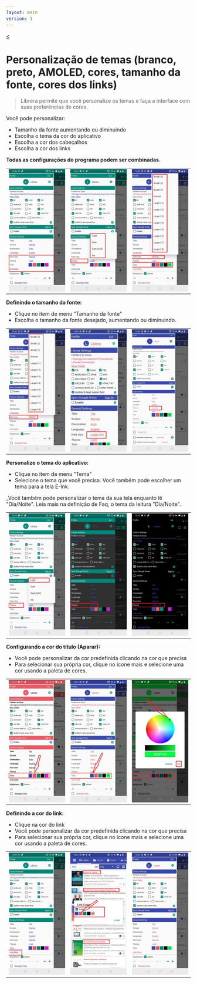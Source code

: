 ```yaml
---
layout: main
version: 1
---
```

[<](/wiki/faq/pt)

# Personalização de temas (branco, preto, AMOLED, cores, tamanho da fonte, cores dos links)


> Librera permite que você personalize os temas e faça a interface com suas preferências de cores.

Você pode personalizar:

* Tamanho da fonte aumentando ou diminuindo
* Escolha o tema da cor do aplicativo
* Escolha a cor dos cabeçalhos
* Escolha a cor dos links

**Todas as configurações do programa podem ser combinadas.**


||||
|-|-|-|
|![](1.jpg)|![](2.jpg)|![](3.jpg)|


**Definindo o tamanho da fonte:**

* Clique no item de menu &quot;Tamanho da fonte&quot;
* Escolha o tamanho da fonte desejado, aumentando ou diminuindo.

||||
|-|-|-|
|![](34.jpg)|![](32.jpg)|![](33.jpg)|


**Personalize o tema do aplicativo:**

* Clique no item de menu &quot;Tema&quot;
* Selecione o tema que você precisa. Você também pode escolher um tema para a tela E-Ink.

_Você também pode personalizar o tema da sua tela enquanto lê &quot;Dia/Noite&quot;. Leia mais na definição de Faq, o tema da leitura &quot;Dia/Noite&quot;.

||||
|-|-|-|
|![](21.jpg)|![](22.jpg)|![](23.jpg)|


**Configurando a cor do título (Aparar):**

* Você pode personalizar da cor predefinida clicando na cor que precisa
* Para selecionar sua própria cor, clique no ícone mais e selecione uma cor usando a paleta de cores.

||||
|-|-|-|
|![](11.jpg)|![](12.jpg)|![](13.jpg)|

**Definindo a cor do link:**

* Clique na cor do link
* Você pode personalizar da cor predefinida clicando na cor que precisa
* Para selecionar sua própria cor, clique no ícone mais e selecione uma cor usando a paleta de cores.

||||
|-|-|-|
|![](41.jpg)|![](42.jpg)|![](43.jpg)|






